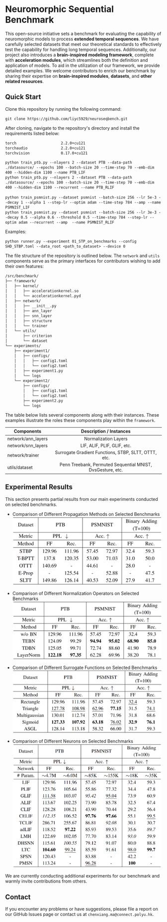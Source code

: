 # Neuromorphic Sequential Benchmark

This open-source initiative sets a benchmark for evaluating the capability of neuromorphic models to process **extended temporal sequences**. We have carefully selected datasets that meet our theoretical standards to effectively test the capability for handling long temporal sequences. Additionally, our project also introduces a **brain-inspired modeling framework**, complete with **acceleration modules**, which streamlines both the definition and application of models. To aid in the utilization of our framework, we provide detailed examples. We welcome contributors to enrich our benchmark by sharing their expertise on **brain-inspired modules**, **datasets**, and **other related resources**.

## Quick Start

Clone this repository by running the following command:

```shell
git clone https://github.com/liyc5929/neuroseqbench.git
```

After cloning, navigate to the repository's directory and install the requirements listed below:

```shell
torch                    2.2.0+cu121
torchaudio               2.2.0+cu121
torchvision              0.17.0+cu121
```

```
python train_ptb.py --nlayers 2 --dataset PTB --data-path ./datasource/ --epochs 100 --batch-size 20 --time-step 70 --emb-dim 400 --hidden-dim 1100 --name PTB_LIF
python train_ptb.py --nlayers 2 --dataset PTB --data-path ./datasource/ --epochs 100 --batch-size 20 --time-step 70 --emb-dim 400 --hidden-dim 1100 --recurrent --name PTB_RLIF

python train_psmnist.py --dataset psmnist --batch-size 256 --lr 5e-3 --decay 1 --alpha 1 --step-lr --optim adam --time-step 784 --amp --name PSMNIST_LIF
python train_psmnist.py --dataset psmnist --batch-size 256 --lr 3e-3 --decay 0.5 --alpha 0.6 --threshold 0.5 --time-step 784 --step-lr --optim adam --recurrent --amp  --name PSMNIST_RLIF
```

Examples:
```
python runner.py --experiment 01_STP_on_benchmarks --config SHD_STBP.toml --data_root <path_to_dataset> --device 0
```


The file structure of the repository is outlined below. The `network` and `utils` components serve as the primary interfaces for contributors wishing to add their own features:

```
/src/benchmark/
├── framework/
│   ├── kernel/
│   │   ├── accelerationkernel.so
│   │   └── accelerationkernel.pyd
│   ├── network/
│   │   ├── __init__.py
│   │   ├── ann_layer
│   │   ├── snn_layer
│   │   ├── structure
│   │   └── trainer
│   └── utils/
│       ├── criterion
│       └── dataset
└── experiments/
    ├── experiment1/
    │   ├── configs/
    │   │   ├── config1.toml
    │   │   └── config2.toml
    │   ├── experiment1.py
    │   └── logs
    └── experiment2/
        ├── configs/
        │   ├── config1.toml
        │   └── config2.toml
        ├── experiment2.py
        └── logs
```

The table below lists several components along with their instances. These examples illustrate the roles these components play within the `framework`.

| Components         |                  Description / Instances                   |
| ------------------ | :--------------------------------------------------------: |
| network/ann_layers |                    Normalization Layers                    |
| network/snn_layers |                LIF, ALIF, PLIF, GLIF, etc.                 |
| network/trainer    |    Surrogate Gradient Functions, STBP, SLTT, OTTT, etc.    |
| utils/dataset      | Penn Treebank, Permuted Sequential MNIST, DvsGesture, etc. |



## Experimental Results

This section presents partial results from our main experiments conducted on selected benchmarks.

- Comparison of Different Propagation Methods on Selected Benchmarks![image-20240808162511322](./figures/image-20240808162511322.png)

- Comparison of Different Normalization Operators on Selected Benchmarks![image-20240808162813421](./figures/image-20240808162813421.png)

- Comparison of Different Surrogate Functions on Selected Benchmarks![image-20240808162854997](./figures/image-20240808162854997.png)

- Comparison of Different Neurons on Selected Benchmarks![image-20240808163004828](./figures/image-20240808163004828.png)

We are currently conducting additional experiments for our benchmark and warmly invite contributions from others.



## Contact

If you encounter any problems or have suggestions, please file a report on our GitHub Issues page or contact us at `chenxiang.ma@connect.polyu.hk`.